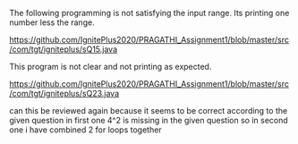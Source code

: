 

The following programming is not satisfying the input range. Its printing one number less the range.

https://github.com/IgnitePlus2020/PRAGATHI_Assignment1/blob/master/src/com/tgt/igniteplus/sQ15.java

This program is not clear and not printing as expected.

https://github.com/IgnitePlus2020/PRAGATHI_Assignment1/blob/master/src/com/tgt/igniteplus/sQ23.java

can this be reviewed again because it seems to be correct according to the given question
in first one 4^2 is missing in the given question so 
in second one i have combined 2 for loops together
